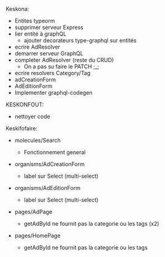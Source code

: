 Keskona:
- Entites typeorm
- supprimer serveur Express
- lier entité à graphQL
  - ajouter decorateurs type-graphql sur entités
- ecrire AdResolver
- demarrer serveur GraphQL
- completer AdResolver (reste du CRUD)
  - On a pas su faire le PATCH ;_;
- ecrire resolvers Category/Tag
- adCreationForm
- AdEditionForm
- Implementer graphql-codegen

KESKONFOUT:
- nettoyer code

Keskifofaire:
- molecules/Search
  - Fonctionnement general

- organisms/AdCreationForm
  - label sur Select (multi-select)
- organisms/AdEditionForm
  - label sur Select (multi-select)
  
- pages/AdPage
  - getAdById ne fournit pas la categorie ou les tags (x2)
- pages/HomePage
  - getAdById ne fournit pas la categorie ou les tags


